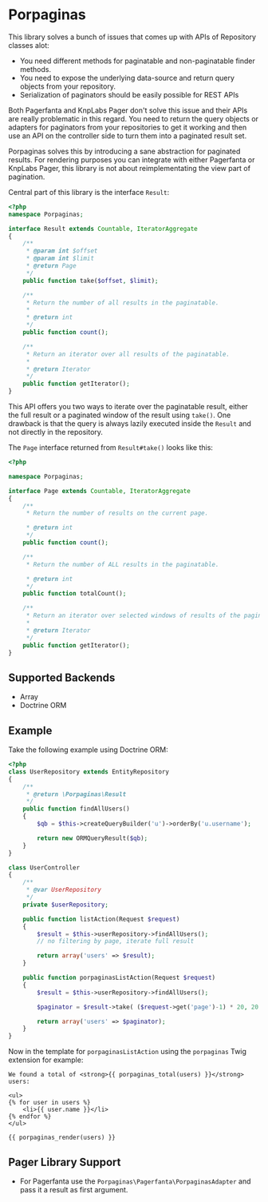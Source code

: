 # Porpaginas

This library solves a bunch of issues that comes up with APIs of Repository
classes alot:

- You need different methods for paginatable and non-paginatable finder
  methods.
- You need to expose the underlying data-source and return query objects from
  your repository.
- Serialization of paginators should be easily possible for REST APIs

Both Pagerfanta and KnpLabs Pager don't solve this issue and their APIs are
really problematic in this regard. You need to return the query objects or
adapters for paginators from your repositories to get it working and then use
an API on the controller side to turn them into a paginated result set.

Porpaginas solves this by introducing a sane abstraction for paginated results.
For rendering purposes you can integrate with either Pagerfanta or KnpLabs
Pager, this library is not about reimplementating the view part of pagination.

Central part of this library is the interface `Result`:

```php
<?php
namespace Porpaginas;

interface Result extends Countable, IteratorAggregate
{
    /**
     * @param int $offset
     * @param int $limit
     * @return Page
     */
    public function take($offset, $limit);

    /**
     * Return the number of all results in the paginatable.
     *
     * @return int
     */
    public function count();

    /**
     * Return an iterator over all results of the paginatable.
     *
     * @return Iterator
     */
    public function getIterator();
}
```

This API offers you two ways to iterate over the paginatable result,
either the full result or a paginated window of the result using ``take()``.
One drawback is that the query is always lazily executed inside
the ``Result`` and not directly in the repository.

The ``Page`` interface returned from ``Result#take()``
looks like this:

```php
<?php

namespace Porpaginas;

interface Page extends Countable, IteratorAggregate
{
    /**
     * Return the number of results on the current page.

     * @return int
     */
    public function count();

    /**
     * Return the number of ALL results in the paginatable.

     * @return int
     */
    public function totalCount();

    /**
     * Return an iterator over selected windows of results of the paginatable.
     *
     * @return Iterator
     */
    public function getIterator();
}
```

## Supported Backends

- Array
- Doctrine ORM

## Example

Take the following example using Doctrine ORM:

```php
<?php
class UserRepository extends EntityRepository
{
    /**
     * @return \Porpaginas\Result
     */
    public function findAllUsers()
    {
        $qb = $this->createQueryBuilder('u')->orderBy('u.username');

        return new ORMQueryResult($qb);
    }
}

class UserController
{
    /**
     * @var UserRepository
     */
    private $userRepository;

    public function listAction(Request $request)
    {
        $result = $this->userRepository->findAllUsers();
        // no filtering by page, iterate full result

        return array('users' => $result);
    }

    public function porpaginasListAction(Request $request)
    {
        $result = $this->userRepository->findAllUsers();

        $paginator = $result->take( ($request->get('page')-1) * 20, 20 );

        return array('users' => $paginator);
    }
}
```

Now in the template for `porpaginasListAction` using the `porpaginas` Twig
extension for example:

```jinja
We found a total of <strong>{{ porpaginas_total(users) }}</strong> users:

<ul>
{% for user in users %}
    <li>{{ user.name }}</li>
{% endfor %}
</ul>

{{ porpaginas_render(users) }}
```

## Pager Library Support

* For Pagerfanta use the ``Porpaginas\Pagerfanta\PorpaginasAdapter`` and pass it a result as first argument.
